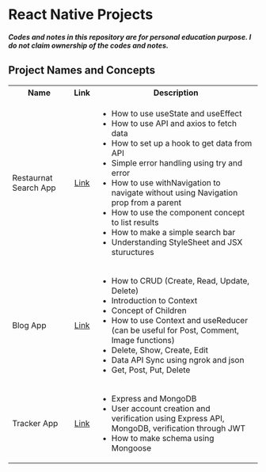 <h1> React Native Projects </h1>
<h4>
	<i>Codes and notes in this repository are for personal education purpose. I do not claim ownership of the codes and notes.</i>
</h4>
<h2> Project Names and Concepts </h2>
<table>
	<tbody>
		<tr>
			<th>Name</th>
			<th align="center">
				Link
			</th>
			<th align="center">Description</th>
		</tr>
		<tr>
			<td>Restaurnat Search App</td>
			<td align="center">
				<a href="https://github.com/jinmountain/react-native-projects/tree/main/food">Link</a>
			</td>
			<td align="left">
				<ul>
					<li>How to use useState and useEffect</li>
					<li>How to use API and axios to fetch data</li>
					<li>How to set up a hook to get data from API</li>
					<li>Simple error handling using try and error</li>
					<li>How to use withNavigation to navigate without using Navigation prop from a parent</li>
					<li>How to use the component concept to list results</li>
					<li>How to make a simple search bar</li>
					<li>Understanding StyleSheet and JSX stuructures</li>
				</ul>
			</td>
		</tr>
		<tr>
			<td>Blog App</td>
			<td align="center">
				<a href="">Link</a>
			</td>
			<td align="left">
				<ul>
					<li>How to CRUD (Create, Read, Update, Delete)</li>
					<li>Introduction to Context</li>
					<li>Concept of Children</li>
					<li>How to use Context and useReducer (can be useful for Post, Comment, Image functions)</li>
					<li>Delete, Show, Create, Edit</li>
					<li>Data API Sync using ngrok and json</li>
					<li>Get, Post, Put, Delete</li>
				</ul>
			</td>
		</tr>
		<tr>
			<td>Tracker App</td>
			<td align="center">
				<a href="">Link</a>
			</td>
			<td align="left">
				<ul>
					<li>Express and MongoDB</li>
					<li>User account creation and verification using Express API, MongoDB, verification through JWT</li>
					<li>How to make schema using Mongoose</li>
				</ul>
			</td>
		</tr>
	</tbody>
</table>